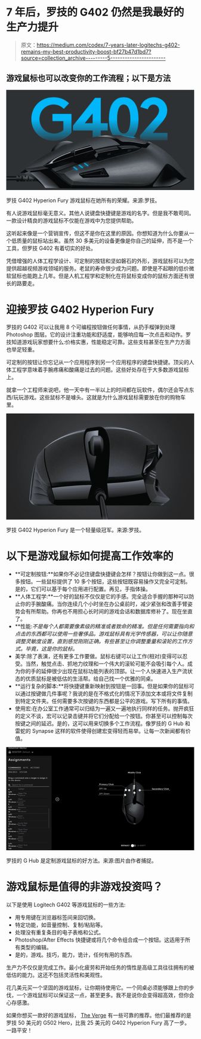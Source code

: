 # 7 年后，罗技的 G402 仍然是我最好的生产力提升

> 原文：<https://medium.com/codex/7-years-later-logitechs-g402-remains-my-best-productivity-boost-bf27b47d1bd7?source=collection_archive---------5----------------------->

## 游戏鼠标也可以改变你的工作流程；以下是方法

![](img/a3d5bedc8f5e2d6ff6736f532c9489e5.png)

罗技 G402 Hyperion Fury 游戏鼠标在她所有的荣耀。来源:罗技。

有人说游戏鼠标毫无意义。其他人说键盘快捷键是游戏的名字。但是我不敢苟同。一款设计精良的游戏鼠标不仅能在游戏中为您提供帮助。

这听起来像是一个营销宣传，但这不是你在这里的原因。你想知道为什么你要从一个低质量的鼠标站出来。虽然 30 多美元的设备更像是你自己的延伸，而不是一个工具，但罗技 G402 有着切实的好处。

凭借增强的人体工程学设计、可定制的按钮和坚如磐石的外形，游戏鼠标可以为您提供超越视频游戏领域的服务。老鼠的寿命很少成为问题。即使是不起眼的低价微软鼠标也能跑上几年。但是人机工程学和定制化在将鼠标变成你的鼠标方面还有很长的路要走。

# 迎接罗技 G402 Hyperion Fury

罗技的 G402 可以让我用 8 个可编程按钮做任何事情，从扔手榴弹到处理 Photoshop 图层。它的设计注重功能和舒适度，能够响应每一次点击和动作。罗技知道游戏玩家想要什么:价格实惠，性能稳定可靠。这些支柱甚至在生产力方面也举足轻重。

可定制的按钮让你忘记从一个应用程序到另一个应用程序的键盘快捷键。顶尖的人体工程学意味着手腕疼痛和酸痛是过去的问题。这些好处存在于大多数游戏鼠标上。

就拿一个工程师来说吧，他一天中有一半以上的时间都在玩软件，偶尔还会写点东西/玩玩游戏。这些鼠标不是噱头。这就是为什么游戏鼠标需要放在你的购物车里。

![](img/70a68db13e58aea32faab05caff4b07d.png)

罗技 G402 Hyperion Fury 是一个轻量级冠军。来源:罗技。

# 以下是游戏鼠标如何提高工作效率的

*   **可定制按钮:**如果你不必记住键盘快捷键会怎样？按钮让你做到这一点。很多按钮。一些鼠标提供了 10 多个按钮，这些按钮既容易操作又完全可定制。是的，它们可以基于每个应用进行配置。再见，手指体操。
*   **人体工程学:**一个好的鼠标不仅仅是它的手感。完全适合手握的那种可以防止你的手腕酸痛。当你连续几个小时坐在办公桌前时，减少紧张和改善手臂姿势会有所帮助。你再也不用担心长时间的游戏会话和数据库修补了。现在坐直了。
*   **性能:**不是每个人都需要像素级的精准或者致命的精准。但是任何需要指向和点击的东西都可以使用一些奢侈品。游戏鼠标具有光学传感器，可以让你随意调整灵敏度设置，直到感觉*刚刚*正确。有些甚至让你调整重量和滚轮的工作方式。毕竟，这是你的鼠标*。*
*   美学:除了表演，还有更多工作要做。鼠标右键可以让工作(相对)变得可以忍受。当然，触觉点击、抓地力纹理和一个伟大的滚轮可能不会吸引每个人。成为你的手的延伸很少出现在鼠标功能列表的顶部。让一个人快速进入生产流状态的优质鼠标是被低估的生活帮。给自己找一个优雅的同桌。
*   **运行复杂的脚本:**将快捷键重新映射到按钮是一回事。但是如果你的鼠标可以通过按键做几件事呢？我说的是在不格式化的情况下添加文本或将文件复制到特定文件夹。任何需要多次按键的东西都是公平的游戏。写下所有的事情。
*   使用宏:在办公室工作通常可以归结为一遍又一遍地执行同样的任务。抛开疯狂的定义不谈，宏可以记录击键并将它们分配给一个按钮。你甚至可以控制每次按键之间的延迟。是的，这可以用来切换多个工作流程。像罗技的 G Hub 和雷蛇的 Synapse 这样的软件使得创建宏变得轻而易举。让每一次新闻都有价值。

![](img/cd41466fb582dcb66daee9917e3c3a84.png)

罗技的 G Hub 是定制游戏鼠标的好方法。来源:图片由作者捕捉。

# 游戏鼠标是值得的非游戏投资吗？

以下是使用 Logitech G402 等游戏鼠标的一些方法:

*   用专用键在浏览器标签间来回切换。
*   特定功能，如音量控制、复制/粘贴等。
*   处理没有重复条目的电子表格和公式。
*   Photoshop/After Effects 快捷键或将几个命令组合成一个按钮。这适用于所有类型的编辑。
*   是的，游戏。技巧，能力，诡计，任何有用的东西。

生产力不仅仅是完成工作。最小化疲劳和开始任务的惰性是高级工具往往拥有的被低估的能力。这还不包括灵活性和美观性。

花几美元买一个坚固的游戏鼠标，让你期待使用它。一个同桌必须能够跟上你的步伐，一个游戏鼠标可以保证这一点，甚至更多。我不是说你会变得超高效，但你会心存感激。

如果你想买一款好的游戏鼠标， [The Verge](https://www.theverge.com/21252193/best-gaming-mouse) 有一些可靠的推荐。他们最推荐的是罗技 50 美元的 G502 Hero，比我 25 美元的 G402 Hyperion Fury 高了一步。一路平安！